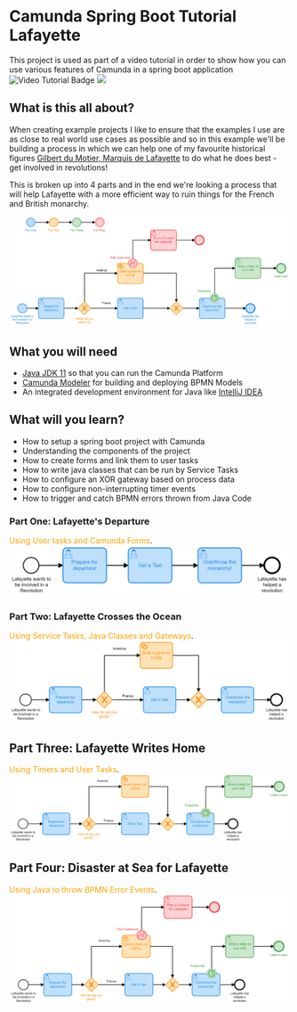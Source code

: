 # Camunda Spring Boot Tutorial Lafayette
This project is used as part of a video tutorial in order to show how you can use various features of Camunda in a spring boot application
![Video Tutorial Badge](https://img.shields.io/badge/Tutorial%20Reference%20Project-Tutorials%20for%20getting%20started%20with%20Camunda-%2338A3E1)
![](https://img.shields.io/badge/Educational%20Tooling-Project%20for%20getting%20started%20with%20Camunda%20for%20educators-%239F2B68)
## What is this all about?
When creating example projects I like to ensure that the examples I use are as close to real world use cases as possible and so in this example we'll be building a process in which we can help one of my favourite historical figures [Gilbert du Motier, Marquis de Lafayette](https://en.wikipedia.org/wiki/Gilbert_du_Motier,_Marquis_de_Lafayette) to do what he does best - get involved in revolutions! 

This is broken up into 4 parts and in the end we're looking a process that will help Lafayette with a more efficient way to ruin things for the French and British monarchy. 

![process](./src/main/resources/images/laffProcessDiagram.png)

## What you will need 
* [Java JDK 11](https://www.oracle.com/java/technologies/javase-jdk11-downloads.html) so that you can run the Camunda Platform
* [Camunda Modeler](https://camunda.com/download/modeler/) for building and deploying BPMN Models
* An integrated development environment for Java like [IntelliJ IDEA](https://www.jetbrains.com/idea/download/) 

## What will you learn?
* How to setup a spring boot project with Camunda
* Understanding the components of the project
* How to create forms and link them to user tasks
* How to write java classes that can be run by Service Tasks
* How to configure an XOR gateway based on process data
* How to configure non-interrupting timer events
* How to trigger and catch BPMN errors thrown from Java Code


### Part One: Lafayette's Departure 
<span style="color:Orange">Using User tasks and Camunda Forms</span>.
![LafayetteV1](./src/main/resources/images/LafayetteV1.png)


### Part Two: Lafayette Crosses the Ocean 
<span style="color:Orange">Using Service Tasks, Java Classes and Gateways</span>.
![LafayetteV2](./src/main/resources/images/LafayetteV2.png)


## Part Three: Lafayette Writes Home
<span style="color:Orange">Using Timers and User Tasks</span>.
![LafayetteV3](./src/main/resources/images/LafayetteV3.png)

## Part Four: Disaster at Sea for Lafayette
<span style="color:Orange">Using Java to throw BPMN Error Events</span>.
![LafayetteV4](./src/main/resources/images/LafayetteV4.png)